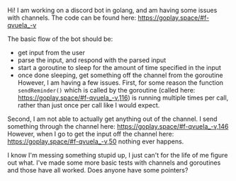 Hi! I am working on a discord bot in golang, and am having some issues with channels.
The code can be found here: https://goplay.space/#f-qvueIa_-v

The basic flow of the bot should be:
- get input from the user
- parse the input, and respond with the parsed input
- start a goroutine to sleep for the amount of time specified in the input
- once done sleeping, get something off the channel from the goroutine
However, I am having a few issues. First, for some reason the function `sendReminder()` which is called by the goroutine (called here: https://goplay.space/#f-qvueIa_-v,116) is running multiple times per call, rather than just once per call like I would expect. 

Second, I am not able to actually get anything out of the channel. I send something through the channel here: https://goplay.space/#f-qvueIa_-v,146 
However, when I go to get the input off the channel here:
https://goplay.space/#f-qvueIa_-v,50
nothing ever happens.

I know I'm messing something stupid up, I just can't for the life of me figure out what. I've made some more basic tests with channels and goroutines and those have all worked. Does anyone have some pointers?